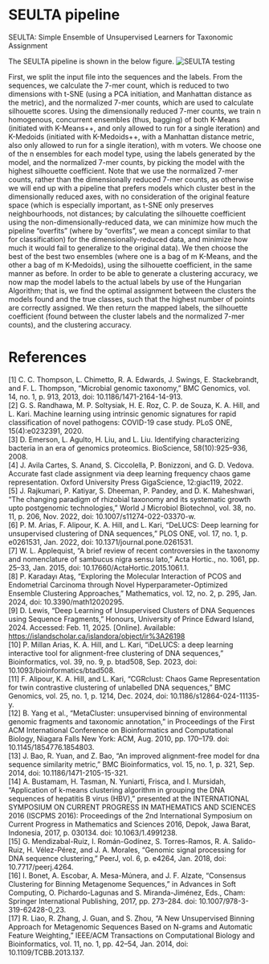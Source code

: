 # SEULTA pipeline

SEULTA: Simple Ensemble of Unsupervised Learners for Taxonomic Assignment

The SEULTA pipeline is shown in the below figure.
![SEULTA testing](https://github.com/user-attachments/assets/a19b69bf-afd7-400c-bb2c-0a4af1b941e8)

First, we split the input file into the sequences and the labels. From the sequences, we calculate the 7-mer count, 
which is reduced to two dimensions with t-SNE (using a PCA initiation, and Manhattan distance as the metric), and the 
normalized 7-mer counts, which are used to calculate silhouette scores. Using the dimensionally reduced 7-mer counts, 
we train n homogenous, concurrent ensembles (thus, bagging) of both K-Means (initiated with K-Means++, and only 
allowed to run for a single iteration) and K-Medoids (initiated with K-Medoids++, with a Manhattan distance metric,
also only allowed to run for a single iteration), with m voters. We choose one of the n ensembles for each model type, 
using the labels generated by the model, and the normalized 7-mer counts, by picking the model with the highest silhouette 
coefficient. Note that we use the normalized 7-mer counts, rather than the dimensionally reduced 7-mer counts, as otherwise 
we will end up with a pipeline that prefers models which cluster best in the dimensionally reduced axes, with no 
consideration of the original feature space (which is especially important, as t-SNE only preserves neighbourhoods, 
not distances; by calculating the silhouette coefficient using the non-dimensionally-reduced data, we can minimize 
how much the pipeline “overfits” (where by “overfits”, we mean a concept similar to that for classification) for the 
dimensionally-reduced data, and minimize how much it would fail to generalize to the original data). We then choose 
the best of the best two ensembles (where one is a bag of m K-Means, and the other a bag of m K-Medoids), using the 
silhouette coefficient, in the same manner as before. In order to be able to generate a clustering accuracy, we now 
map the model labels to the actual labels by use of the Hungarian Algorithm; that is, we find the optimal assignment 
between the clusters the models found and the true classes, such that the highest number of points are correctly 
assigned. We then return the mapped labels, the silhouette coefficient (found between the cluster labels and the 
normalized 7-mer counts), and the clustering accuracy.


# References
[1] C. C. Thompson, L. Chimetto, R. A. Edwards, J. Swings, E. Stackebrandt, and F. L. Thompson, “Microbial genomic taxonomy,” BMC Genomics, vol. 14, no. 1, p. 913, 2013, doi: 10.1186/1471-2164-14-913. <br />
[2] G. S. Randhawa, M. P. Soltysiak, H. E. Roz, C. P. de Souza, K. A. Hill, and L. Kari. Machine learning using intrinsic genomic signatures for rapid classification of novel pathogens: COVID-19 case study. PLoS ONE, 15(4):e0232391, 2020. <br />
[3] D. Emerson, L. Agulto, H. Liu, and L. Liu. Identifying characterizing bacteria in an era of genomics proteomics. BioScience, 58(10):925–936, 2008. <br />
[4] J. Avila Cartes, S. Anand, S. Ciccolella, P. Bonizzoni, and G. D. Vedova. Accurate fast clade assignment via deep learning frequency chaos game representation. Oxford University Press GigaScience, 12:giac119, 2022. <br />
[5] J. Rajkumari, P. Katiyar, S. Dheeman, P. Pandey, and D. K. Maheshwari, “The changing paradigm of rhizobial taxonomy and its systematic growth upto postgenomic technologies,” World J Microbiol Biotechnol, vol. 38, no. 11, p. 206, Nov. 2022, doi: 10.1007/s11274-022-03370-w. <br />
[6]	P. M. Arias, F. Alipour, K. A. Hill, and L. Kari, “DeLUCS: Deep learning for unsupervised clustering of DNA sequences,” PLOS ONE, vol. 17, no. 1, p. e0261531, Jan. 2022, doi: 10.1371/journal.pone.0261531. <br />
[7]	W. L. Applequist, “A brief review of recent controversies in the taxonomy and nomenclature of sambucus nigra sensu lato,” Acta Hortic., no. 1061, pp. 25–33, Jan. 2015, doi: 10.17660/ActaHortic.2015.1061.1. <br />
[8]	P. Karadayı Ataş, “Exploring the Molecular Interaction of PCOS and Endometrial Carcinoma through Novel Hyperparameter-Optimized Ensemble Clustering Approaches,” Mathematics, vol. 12, no. 2, p. 295, Jan. 2024, doi: 10.3390/math12020295. <br />
[9] D. Lewis, “Deep Learning of Unsupervised Clusters of DNA Sequences using Sequence Fragments,” Honours, University of Prince Edward Island, 2024. Accessed: Feb. 11, 2025. [Online]. Available: https://islandscholar.ca/islandora/object/ir%3A26198 <br />
[10] P. Millan Arias, K. A. Hill, and L. Kari, “iDeLUCS: a deep learning interactive tool for alignment-free clustering of DNA sequences,” Bioinformatics, vol. 39, no. 9, p. btad508, Sep. 2023, doi: 10.1093/bioinformatics/btad508. <br />
[11] F. Alipour, K. A. Hill, and L. Kari, “CGRclust: Chaos Game Representation for twin contrastive clustering of unlabelled DNA sequences,” BMC Genomics, vol. 25, no. 1, p. 1214, Dec. 2024, doi: 10.1186/s12864-024-11135-y. <br />
[12]	B. Yang et al., “MetaCluster: unsupervised binning of environmental genomic fragments and taxonomic annotation,” in Proceedings of the First ACM International Conference on Bioinformatics and Computational Biology, Niagara Falls New York: ACM, Aug. 2010, pp. 170–179. doi: 10.1145/1854776.1854803. <br />
[13]	J. Bao, R. Yuan, and Z. Bao, “An improved alignment-free model for dna sequence similarity metric,” BMC Bioinformatics, vol. 15, no. 1, p. 321, Sep. 2014, doi: 10.1186/1471-2105-15-321. <br />
[14]	A. Bustamam, H. Tasman, N. Yuniarti, Frisca, and I. Mursidah, “Application of k-means clustering algorithm in grouping the DNA sequences of hepatitis B virus (HBV),” presented at the INTERNATIONAL SYMPOSIUM ON CURRENT PROGRESS IN MATHEMATICS AND SCIENCES 2016 (ISCPMS 2016): Proceedings of the 2nd International Symposium on Current Progress in Mathematics and Sciences 2016, Depok, Jawa Barat, Indonesia, 2017, p. 030134. doi: 10.1063/1.4991238. <br />
[15]	G. Mendizabal-Ruiz, I. Román-Godínez, S. Torres-Ramos, R. A. Salido-Ruiz, H. Vélez-Pérez, and J. A. Morales, “Genomic signal processing for DNA sequence clustering,” PeerJ, vol. 6, p. e4264, Jan. 2018, doi: 10.7717/peerj.4264. <br />
[16]	I. Bonet, A. Escobar, A. Mesa-Múnera, and J. F. Alzate, “Consensus Clustering for Binning Metagenome Sequences,” in Advances in Soft Computing, O. Pichardo-Lagunas and S. Miranda-Jiménez, Eds., Cham: Springer International Publishing, 2017, pp. 273–284. doi: 10.1007/978-3-319-62428-0_23. <br />
[17]	R. Liao, R. Zhang, J. Guan, and S. Zhou, “A New Unsupervised Binning Approach for Metagenomic Sequences Based on N-grams and Automatic Feature Weighting,” IEEE/ACM Transactions on Computational Biology and Bioinformatics, vol. 11, no. 1, pp. 42–54, Jan. 2014, doi: 10.1109/TCBB.2013.137. <br />
